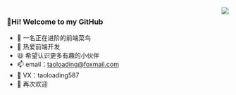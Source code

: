 <img align="right" margin-top="200px" src="https://github-readme-stats.vercel.app/api?username=TaoLoading&show_icons=true">

### 👋Hi! Welcome to my GitHub
- 👀 一名正在进阶的前端菜鸟
- 🌱 热爱前端开发
- 😃 希望认识更多有趣的小伙伴
- 📫 email：taoloading@foxmail.com
- 📱 VX：taoloading587
- 👋 再次欢迎

